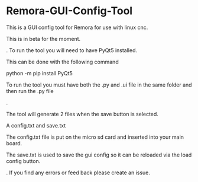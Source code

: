 # Remora-GUI-Config-Tool
This is a GUI config tool for Remora for use with linux cnc.

This is in beta for the moment.

.
To run the tool you will need to have PyQt5 installed.

This can be done with the following command

python -m pip install PyQt5

To run the tool you must have both the .py and .ui file in the same folder and then run the .py file

.

The tool will generate 2 files when the save button is selected.

A config.txt and save.txt

The config.txt file is put on the micro sd card and inserted into your main board.

The save.txt is used to save the gui config so it can be reloaded via the load config button.


.
If you find any errors or feed back please create an issue. 

